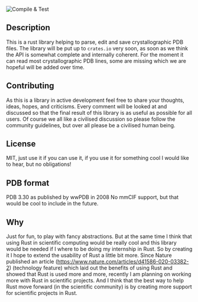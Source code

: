 ![Compile & Test](https://github.com/nonnominandus/rust-pdb/workflows/Compile%20&%20Test/badge.svg)

## Description
This is a rust library helping to parse, edit and save crystallographic PDB files. The library will be put up to `crates.io` very soon, as soon as we think the API is somewhat complete and internally coherent. For the moment it can read most crystallographic PDB lines, some are missing which we are hopeful will be added over time.

## Contributing
As this is a library in active development feel free to share your thoughts, ideas, hopes, and criticisms. Every comment will be looked at and discussed so that the final result of this library is as useful as possible for all users. Of course we all like a civilised discussion so please follow the community guidelines, but over all please be a civilised human being.

## License
MIT, just use it if you can use it, if you use it for something cool I would like to hear, but no obligations!

## PDB format
PDB 3.30 as published by wwPDB in 2008
No mmCIF support, but that would be cool to include in the future.

## Why
Just for fun, to play with fancy abstractions. But at the same time I think that using Rust in scientific computing would be really cool and this library would be needed if I where to be doing my internship in Rust. So by creating it I hope to extend the usability of Rust a little bit more. Since Nature published an article (https://www.nature.com/articles/d41586-020-03382-2) (technology feature) which laid out the benefits of using Rust and showed that Rust is used more and more, recently I am planning on working more with Rust in scientific projects. And I think that the best way to help Rust move forward (in the scientific community) is by creating more support for scientific projects in Rust.
